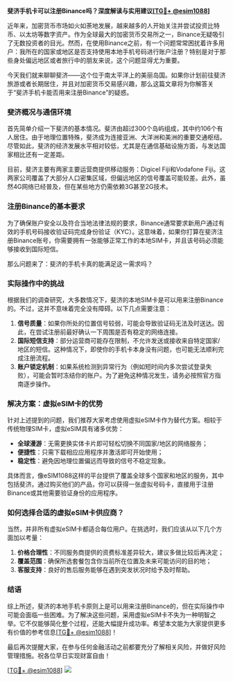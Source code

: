 **斐济手机卡可以注册Binance吗？深度解读与实用建议[[TG💪+ @esim1088](https://t.me/s/esim1088)]**

近年来，加密货币市场如火如荼地发展，越来越多的人开始关注并尝试投资比特币、以太坊等数字资产。作为全球最大的加密货币交易所之一，Binance无疑吸引了无数投资者的目光。然而，在使用Binance之前，有一个问题常常困扰着许多用户：我所在的国家或地区是否支持使用本地手机号码进行账户注册？特别是对于那些身处偏远地区或者旅行中的朋友来说，这个问题显得尤为重要。

今天我们就来聊聊斐济——这个位于南太平洋上的美丽岛国。如果你计划前往斐济旅游或者长期居住，并且对加密货币交易感兴趣，那么这篇文章将为你解答关于“斐济手机卡能否用来注册Binance”的疑惑。

### 斐济概况与通信环境

首先简单介绍一下斐济的基本情况。斐济由超过300个岛屿组成，其中约106个有人居住。由于地理位置特殊，斐济成为连接亚洲、大洋洲和美洲的重要交通枢纽。尽管如此，斐济的经济发展水平相对较低，尤其是在通信基础设施方面，与发达国家相比还有一定差距。

目前，斐济主要有两家主要运营商提供移动服务：Digicel Fiji和Vodafone Fiji。这两家公司覆盖了大部分人口密集区域，但偏远地区的信号覆盖可能较差。此外，虽然4G网络已经普及，但在某些地方仍需依赖3G甚至2G技术。

### 注册Binance的基本要求

为了确保账户安全以及符合当地法律法规的要求，Binance通常要求新用户通过有效的手机号码接收验证码完成身份验证（KYC）。这意味着，如果你打算在斐济注册Binance账号，你需要拥有一张能够正常工作的本地SIM卡，并且该号码必须能够接收到国际短信。

那么问题来了：斐济的手机卡真的能满足这一需求吗？

### 实际操作中的挑战

根据我们的调查研究，大多数情况下，斐济的本地SIM卡是可以用来注册Binance的。不过，这并不意味着完全没有障碍。以下几点需要注意：

1. **信号质量**：如果你所处的位置信号较弱，可能会导致验证码无法及时送达。因此，在尝试注册前最好确认一下周围是否有稳定的网络连接。
2. **国际短信支持**：部分运营商可能存在限制，不允许发送或接收来自特定国家/地区的短信。这种情况下，即使你的手机卡本身没有问题，也可能无法顺利完成注册流程。
3. **账户锁定机制**：如果系统检测到异常行为（例如短时间内多次尝试登录失败），可能会暂时冻结你的账户。为了避免这种情况发生，请务必按照官方指南逐步操作。

### 解决方案：虚拟eSIM卡的优势

针对上述提到的问题，我们推荐大家考虑使用虚拟eSIM卡作为替代方案。相较于传统物理SIM卡，虚拟eSIM具有诸多优势：

- **全球漫游**：无需更换实体卡片即可轻松切换不同国家/地区的网络服务；
- **便捷性**：只需下载相应应用程序并激活即可开始使用；
- **稳定性**：避免因地理位置偏远而导致的信号不稳定现象。

具体而言，像eSIM1088这样的平台提供了覆盖全球多个国家和地区的服务，其中包括斐济。通过购买他们的产品，你可以获得一张虚拟号码卡，直接用于注册Binance或其他需要验证身份的应用程序。

### 如何选择合适的虚拟eSIM卡供应商？

当然，并非所有虚拟eSIM卡都适合每位用户。在挑选时，我们应该从以下几个方面加以考量：

1. **价格合理性**：不同服务商提供的资费标准差异较大，建议多做比较后再决定；
2. **覆盖范围**：确保所选套餐包含你当前所在位置及未来可能访问的目的地；
3. **客服支持**：良好的售后服务能够在遇到突发状况时给予及时帮助。

### 结语

综上所述，斐济的本地手机卡原则上是可以用来注册Binance的，但在实际操作中可能会面临一些困难。为了解决这些问题，采用虚拟eSIM卡不失为一种明智之举。它不仅能够简化整个过程，还能大幅提升成功率。希望本文能为大家提供更多有价值的参考信息[[TG💪+ @esim1088](https://t.me/s/esim1088)]！

最后再次提醒大家，在参与任何金融活动之前都要充分了解相关风险，并做好风险管理措施。祝各位早日实现财富自由！

[[TG💪+ @esim1088](https://t.me/s/esim1088)] ![](https://i.postimg.cc/4NQfJmqS/Snipaste-2025-05-13-00-14-12.png)